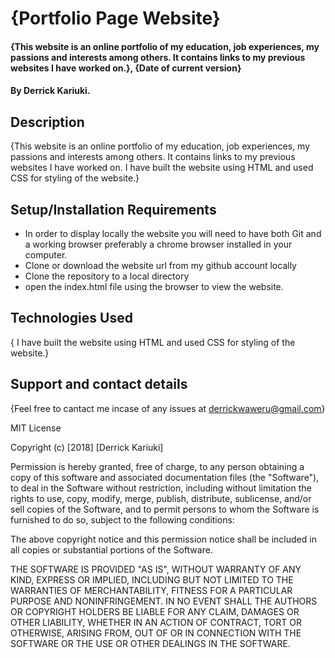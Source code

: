 # {Portfolio Page Website}
#### {This website is an online portfolio of my education, job experiences, my passions and interests among others. It contains links to my previous websites I have worked on.}, {Date of current version}
#### By Derrick Kariuki.
## Description
{This website is an online portfolio of my education, job experiences, my passions and interests among others. It contains links to my previous websites I have worked on. I have built the website using HTML and used CSS for styling of the website.}
## Setup/Installation Requirements
* In order to display locally the website you will need to have both Git and a working browser preferably a chrome browser installed in your computer.
* Clone or download the website url from my github account locally
* Clone the repository to a local directory
* open the index.html file using the browser to view the website.

## Technologies Used
{ I have built the website using HTML and used CSS for styling of the website.}

## Support and contact details
{Feel free to cantact me incase of any issues at derrickwaweru@gmail.com}

MIT License

Copyright (c) [2018] [Derrick Kariuki]

Permission is hereby granted, free of charge, to any person obtaining a copy
of this software and associated documentation files (the "Software"), to deal
in the Software without restriction, including without limitation the rights
to use, copy, modify, merge, publish, distribute, sublicense, and/or sell
copies of the Software, and to permit persons to whom the Software is
furnished to do so, subject to the following conditions:

The above copyright notice and this permission notice shall be included in all
copies or substantial portions of the Software.

THE SOFTWARE IS PROVIDED "AS IS", WITHOUT WARRANTY OF ANY KIND, EXPRESS OR
IMPLIED, INCLUDING BUT NOT LIMITED TO THE WARRANTIES OF MERCHANTABILITY,
FITNESS FOR A PARTICULAR PURPOSE AND NONINFRINGEMENT. IN NO EVENT SHALL THE
AUTHORS OR COPYRIGHT HOLDERS BE LIABLE FOR ANY CLAIM, DAMAGES OR OTHER
LIABILITY, WHETHER IN AN ACTION OF CONTRACT, TORT OR OTHERWISE, ARISING FROM,
OUT OF OR IN CONNECTION WITH THE SOFTWARE OR THE USE OR OTHER DEALINGS IN THE
SOFTWARE.
